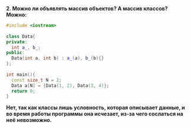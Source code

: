 **2. Можно ли объявлять массив объектов? А массив классов?**  
**Можно:**
```c++
#include <iostream>
 
class Data{
private:
  int a_, b_;
public:
  Data(int a, int b) : a_(a), b_(b){}
};
 
int main(){
  const size_t N = 2;
  Data a[N] = {Data(1, 2), Data(3, 4)};
  return 0;
}
```  
**Нет, так как классы лишь условность, которая описывает данные, и во время работы программы она исчезает, из-за чего сослаться на неё  невозможно.**
